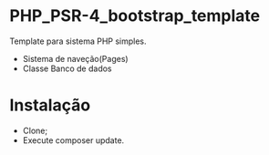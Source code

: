 # PHP_PSR-4_bootstrap_template
Template para sistema PHP simples.
 - Sistema de naveção(Pages)
 - Classe Banco de dados
 
# Instalação
 - Clone;
 - Execute composer update.
